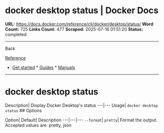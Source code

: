 # docker desktop status | Docker Docs

**URL:** https://docs.docker.com/reference/cli/docker/desktop/status/
**Word Count:** 725
**Links Count:** 477
**Scraped:** 2025-07-16 01:51:20
**Status:** completed

---

Back

[Reference](https://docs.docker.com/reference/)

  * [Get started](https://docs.docker.com/get-started/)   * [Guides](https://docs.docker.com/guides/)   * [Manuals](https://docs.docker.com/manuals/)

* * *

# docker desktop status

Description| Display Docker Desktop's status   ---|---   Usage| `docker desktop status`      ## Options

Option| Default| Description   ---|---|---   `--format`| `pretty`| Format the output. Accepted values are: pretty, json